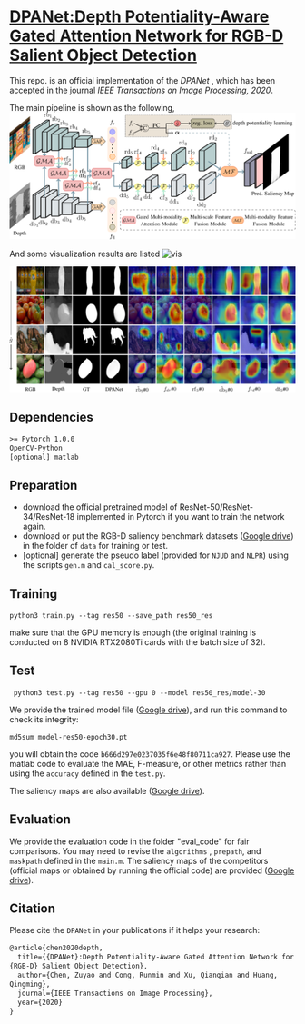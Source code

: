 # [DPANet:Depth Potentiality-Aware Gated Attention Network for RGB-D Salient Object Detection](https://arxiv.org/pdf/2003.08608.pdf)

This repo. is an official implementation of the *DPANet* , which has been accepted in the journal *IEEE Transactions on Image Processing, 2020*. 

The main pipeline is shown as the following, 
![DPANet](figures/TIP_main.png)

And some visualization results are listed 
![vis](figures/vis.png)

![gma](figures/gma.png)

## Dependencies 
```
>= Pytorch 1.0.0
OpenCV-Python
[optional] matlab
```

## Preparation 
- download the official pretrained model of ResNet-50/ResNet-34/ResNet-18 implemented in Pytorch if you want to train the network again.
- download or put the RGB-D saliency benchmark datasets ([Google drive](https://drive.google.com/file/d/19pvXom9vs7cS4L1y-bZI8YDtSg7r4LT0/view?usp=sharing)) in the folder of `data` for training or test.
- [optional] generate the pseudo label (provided for `NJUD` and `NLPR`) using the scripts `gen.m` and `cal_score.py`.

## Training
```
python3 train.py --tag res50 --save_path res50_res
```
make sure  that the GPU memory is enough (the original training is conducted on 8 NVIDIA RTX2080Ti cards with the batch size of 32).

## Test
```
 python3 test.py --tag res50 --gpu 0 --model res50_res/model-30
```

We provide the trained model file ([Google drive](https://drive.google.com/file/d/1bXERDgTKfzkZfXKs8z5vj1QNM3zL-QTL/view?usp=sharing)), and run this command to check its integrity:
```
md5sum model-res50-epoch30.pt 
```
you will obtain the code `b666d297e0237035f6e48f80711ca927`.
Please use the matlab code to evaluate the MAE, F-measure, or other metrics rather than using the `accuracy` defined in the `test.py`.

The saliency maps are also available ([Google drive](https://drive.google.com/file/d/1sIqEKDCi_rSY4t1THPlBSyAd05F2ve_Q/view?usp=sharing)). 

## Evaluation
We provide the evaluation code in the folder  "eval_code" for fair comparisons. You may need to revise the `algorithms` , `prepath`, and `maskpath` defined in the `main.m`. The saliency maps of the competitors (official maps or obtained by running the official code) are provided ([Google drive](https://drive.google.com/file/d/1SEhDaiIVJJccv7dIlpk_rp0KZhWab8ie/view?usp=sharing)).

## Citation
Please cite the `DPANet` in your publications if it helps your research:
```
@article{chen2020depth,
  title={{DPANet}:Depth Potentiality-Aware Gated Attention Network for {RGB-D} Salient Object Detection},
  author={Chen, Zuyao and Cong, Runmin and Xu, Qianqian and Huang, Qingming},
  journal={IEEE Transactions on Image Processing},
  year={2020}
}
```
